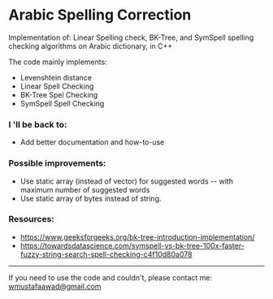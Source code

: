 # Arabic Spelling Correction
Implementation of: Linear Spelling check, BK-Tree, and SymSpell spelling checking algorithms on Arabic dictionary, in C++

The code mainly implements:
* Levenshtein distance
* Linear Spell Checking
* BK-Tree Spel Checking
* SymSpell Spell Checking

### I 'll be back to:
* Add better documentation and how-to-use

### Possible improvements:
* Use static array (instead of vector) for suggested words -- with maximum number of suggested words
* Use static array of bytes instead of string.

### Resources:
* https://www.geeksforgeeks.org/bk-tree-introduction-implementation/
* https://towardsdatascience.com/symspell-vs-bk-tree-100x-faster-fuzzy-string-search-spell-checking-c4f10d80a078

-------------------------------------
If you need to use the code and couldn't, please contact me: wmustafaawad@gmail.com

